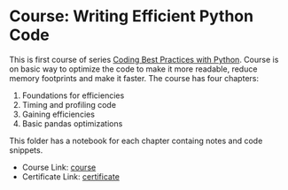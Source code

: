 # Course: Writing Efficient Python Code

This is first course of series [Coding Best Practices with Python](https://learn.datacamp.com/skill-tracks/coding-best-practices-in-python). Course is on basic way to optimize the code to make it more readable, reduce memory footprints and make it faster. 
The course has four chapters:
1. Foundations for efficiencies
2. Timing and profiling code
3. Gaining efficiencies
4. Basic pandas optimizations

This folder has a notebook for each chapter containg notes and code snippets. 

- Course Link: [course](https://learn.datacamp.com/courses/writing-efficient-python-code)
- Certificate Link: [certificate](https://www.datacamp.com/statement-of-accomplishment/course/7c0db4a84731cf2c7d440c0c8d8bcd4b280cfed6)

